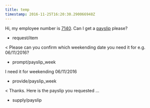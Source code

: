 ```yaml
---
title: temp
timestamp: 2016-11-25T16:20:30.290066948Z
---
```


Hi, my employee number is [7140](employee_number). Can I get a [payslip](item_type) please?
* request/item

< Please can you confirm which weekending date you need it for e.g. 06/11/2016?
* prompt/payslip_week

I need it for weekending 06/11/2016
* provide/payslip_week

< Thanks. Here is the payslip you requested ...
* supply/payslip
